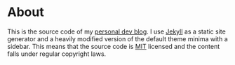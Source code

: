 # About

This is the source code of my [personal dev blog][1]. I use [Jekyll][2] as a static site generator and a heavily modified version of the default theme minima with a sidebar. This means that the source code is [MIT][3] licensed and the content falls under regular copyright laws.

[1]: https://ogobrecht.github.io
[2]: https://jekyllrb.com
[3]: https://github.com/jekyll/jekyll/blob/master/LICENSE
